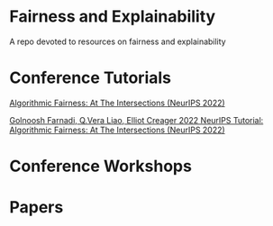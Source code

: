 # Fairness and Explainability
A repo devoted to resources on fairness and explainability

# Conference Tutorials

[Algorithmic Fairness: At The Intersections (NeurIPS 2022)](https://neurips.cc/virtual/2022/tutorial/55815)

[Golnoosh Farnadi, Q.Vera Liao, Elliot Creager 2022 NeurIPS Tutorial: Algorithmic Fairness: At The Intersections (NeurIPS 2022)](https://neurips.cc/virtual/2022/tutorial/55815)


# Conference Workshops

# Papers

